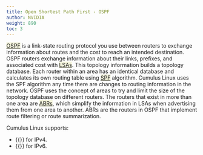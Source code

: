 ```yaml
---
title: Open Shortest Path First - OSPF
author: NVIDIA
weight: 890
toc: 3
---
```

<span style="background-color:#F5F5DC">[OSPF](## "Open Shortest Path First")</span> is a link-state routing protocol you use between routers to exchange information about routes and the cost to reach an intended destination. OSPF routers exchange information about their links, prefixes, and associated cost with <span style="background-color:#F5F5DC">[LSAs](## "Link State Advertisements")</span>. This topology information builds a topology database. Each router within an area has an identical database and calculates its own routing table using <span style="background-color:#F5F5DC">[SPF](## "Shortest Path First")</span> algorithm. Cumulus Linux uses the SPF algorithm any time there are changes to routing information in the network. OSPF uses the concept of areas to try and limit the size of the topology database on different routers. The routers that exist in more than one area are <span style="background-color:#F5F5DC">[ABRs](## "Area Border Routers")</span>, which simplify the information in LSAs when advertising them from one area to another. ABRs are the routers in OSPF that implement route filtering or route summarization.

Cumulus Linux supports:
- {{<link url="Open-Shortest-Path-First-v2-OSPFv2">}} for IPv4.
- {{<link url="Open-Shortest-Path-First-v3-OSPFv3">}} for IPv6.
